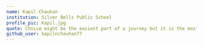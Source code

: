 ```yaml
---
name: Kapil Chauhan
institution: Silver Bells Public School
profile_pic: Kapil.jpg
quote: Choice might be the easiest part of a journey but it is the most important one  
github_user: kapilnchauhan77
---
```


